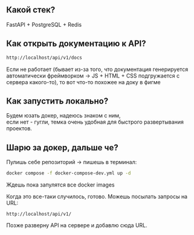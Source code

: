 ## Какой стек?
FastAPI + PostgreSQL + Redis

## Как открыть документацию к API?
```bash
http://localhost/api/v1/docs
```
Если не работает (бывает из-за того, что документация генерируется автоматически фреймворком -> JS + HTML + CSS подгружается с сервера какого-то), то вот что-то похожее на доку в фигме  

## Как запустить локально?  
Будем юзать докер, надеюсь знаком с ним,  
если нет - гугли, темка очень удобная для быстрого развертывания проектов.

## Шарю за докер, дальше че?  
Пулишь себе репозиторий -> пишешь в терминал:  
```bash
docker compose -f docker-compose-dev.yml up -d
```
Ждешь пока запулятся все docker images  

Когда это все-таки случилось, готово. Можешь посылать запросы на URL:
```
http://localhost/api/v1/
```

Позже разверну API на сервере и добавлю сюда URL.